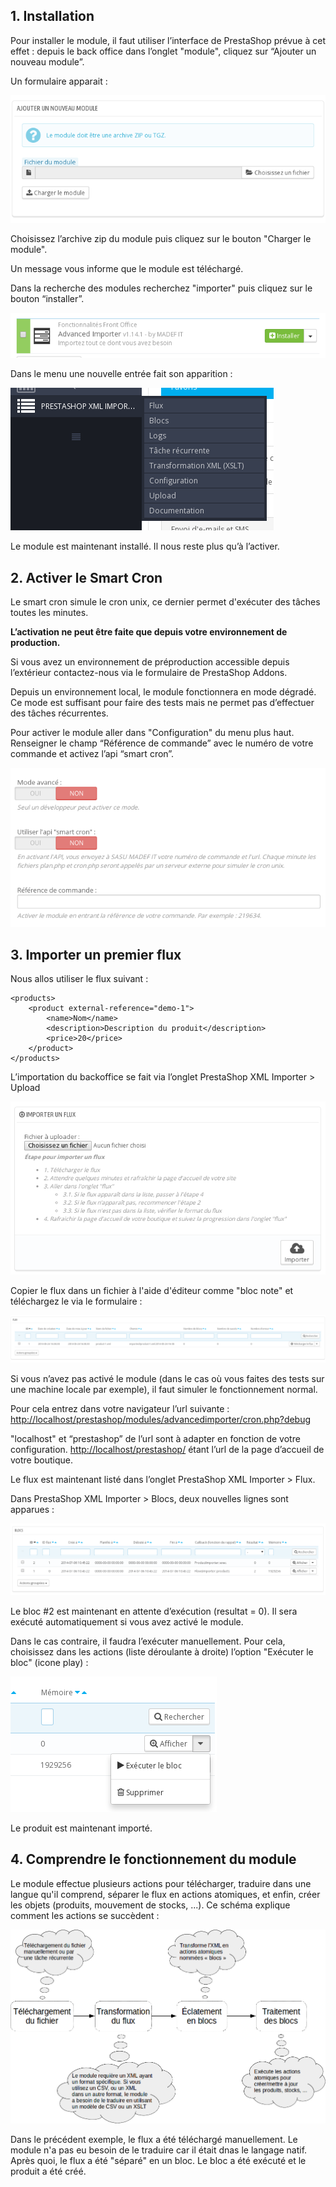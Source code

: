 ## 1. Installation

Pour installer le module, il faut utiliser l’interface de PrestaShop prévue à cet effet : depuis le back office dans l’onglet "module", cliquez sur “Ajouter un nouveau module”.

Un formulaire apparait :

![image alt text](image_0.png)

Choisissez l’archive zip du module puis cliquez sur le bouton "Charger le module".

Un message vous informe que le module est téléchargé.

Dans la recherche des modules recherchez "importer" puis cliquez sur le bouton “installer”.

![image alt text](image_1.png)

Dans le menu une nouvelle entrée fait son apparition :

![image alt text](image_2.png)

Le module est maintenant installé. Il nous reste plus qu’à l’activer.

## 2. Activer le Smart Cron

Le smart cron simule le cron unix, ce dernier permet d'exécuter des tâches toutes les minutes.

**L’activation ne peut être faite que depuis votre environnement de production.**

Si vous avez un environnement de préproduction accessible depuis l’extérieur contactez-nous via le formulaire de PrestaShop Addons.

Depuis un environnement local, le module fonctionnera en mode dégradé. Ce mode est suffisant pour faire des tests mais ne permet pas d’effectuer des tâches récurrentes.

Pour activer le module aller dans "Configuration" du menu plus haut. Renseigner le champ “Référence de commande” avec le numéro de votre commande et activez l’api “smart cron”.

![image alt text](image_3.png)

## 3. Importer un premier flux

Nous allos utiliser le flux suivant :

```
<products>
    <product external-reference="demo-1">
        <name>Nom</name>
        <description>Description du produit</description>
        <price>20</price>
    </product>
</products>
```

L’importation du backoffice se fait via l’onglet PrestaShop XML Importer > Upload

![image alt text](image_4.png)

Copier le flux dans un fichier à l'aide d'éditeur comme "bloc note" et téléchargez le via le formulaire :

![image alt text](image_5.png)

Si vous n’avez pas activé le module (dans le cas où vous faites des tests sur une machine locale par exemple), il faut simuler le fonctionnement normal.

Pour cela entrez dans votre navigateur l’url suivante : [http://localhost/prestashop/modules/advancedimporter/cron.php?debug](http://localhost/prestashop/modules/advancedimporter/cron.php?debug)

"localhost" et “prestashop” de l’url sont à adapter en fonction de votre configuration. [http://localhost/prestashop/](http://localhost/prestashop/) étant l’url de la page d’accueil de votre boutique.

Le flux est maintenant listé dans l’onglet PrestaShop XML Importer > Flux.

Dans PrestaShop XML Importer > Blocs, deux nouvelles lignes sont apparues :

![image alt text](image_6.png)

Le bloc #2 est maintenant en attente d’exécution (resultat = 0). Il sera exécuté automatiquement si vous avez activé le module.

Dans le cas contraire, il faudra l’exécuter manuellement. Pour cela, choisissez dans les actions (liste déroulante à droite) l’option "Exécuter le bloc" (icone play) :

![image alt text](image_7.png)

Le produit est maintenant importé.

## 4. Comprendre le fonctionnement du module

Le module effectue plusieurs actions pour télécharger, traduire dans une langue qu'il comprend, séparer le flux en actions atomiques, et enfin, créer les objets (produits, mouvement de stocks, ...).
Ce schéma explique comment les actions se succèdent :

![image alt text](ai-shema-fr.png)

Dans le précédent exemple, le flux a été téléchargé manuellement. Le module n'a pas eu besoin de le traduire car il était dnas le langage natif. Après quoi, le flux a été "séparé" en un bloc. Le bloc a été exécuté et le produit a été créé.
